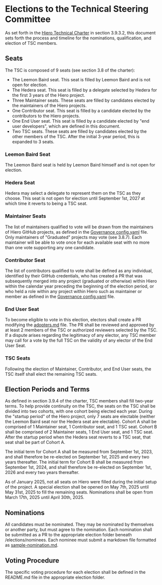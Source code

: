 # Elections to the Technical Steering Committee

As set forth in the [Hiero Technical Charter](/Hiero%20Technical%20Charter%20Final%209-16-2024.md) in section 3.9.3.2,
this document sets forth the process and timeline for the nominations, qualification, and election of TSC members.

## Seats

The TSC is composed of 9 seats (see section 3.8 of the charter):

- The Leemon Baird seat. This seat is filled by Leemon Baird and is not open for election.
- The Hedera seat. This seat is filled by a delegate selected by Hedera for the first 3 years of the Hiero project.
- Three Maintainer seats. These seats are filled by candidates elected by the maintainers of the Hiero projects.
- One Contributor seat. This seat is filled by a candidate elected by the contributors to the Hiero projects.
- One End User seat. This seat is filled by a candidate elected by "end user developers", which are defined in this
  document.
- Two TSC seats. These seats are filled by candidates elected by the other members of the TSC. After the initial 3-year
  period, this is expanded to 3 seats.

### Leemon Baird Seat

The Leemon Baird seat is held by Leemon Baird himself and is not open for election.

### Hedera Seat

Hedera may select a delegate to represent them on the TSC as they choose. This seat is not open for election until
September 1st, 2027 at which time it reverts to being a TSC seat.

### Maintainer Seats

The list of maintainers qualified to vote will be drawn from the maintainers of Hiero GitHub projects, as defined in
the [Governance config.yaml](/config.yaml) file. Only maintainers of "Graduated" projects may vote (see 3.8.7). Each maintainer
will be able to vote once for each available seat with no more than one vote supporting any one candidate.

### Contributor Seat

The list of contributors qualified to vote shall be defined as any individual, identified by their GitHub credentials,
who has created a PR that was subsequently merged into any project (graduated or otherwise) within Hiero within the
calendar year preceding the beginning of the election period, or who held a role within any project within Hiero such as
maintainer or member as defined in the [Governance config.yaml](/config.yaml) file.

### End User Seat

To become eligible to vote in this election, electors shall create a PR modifying
the [adopters.md](https://github.com/hiero-ledger/hiero/blob/main/adopters.md) file. The PR shall be reviewed and
approved by at least 2 members of the TSC or authorized reviewers selected by the TSC. If a dispute arises regarding the
legitimacy of any elector, any TSC member may call for a vote by the full TSC on the validity of any elector of the End
User Seat.

### TSC Seats

Following the election of Maintainer, Contributor, and End User seats, the TSC itself shall elect the remaining TSC
seats.

## Election Periods and Terms

As defined in section 3.9.4 of the charter, TSC members shall fill two-year terms. To help provide continuity on the
TSC, the seats on the TSC shall be divided into two cohorts, with one cohort being elected each year. During the
"startup period" of the Hiero project, only 7 seats are electable (neither the Leemon Baird seat nor the Hedera seat are
electable). Cohort A shall be comprised of 1 Maintainer seat, 1 Contributor seat, and 1 TSC seat. Cohort B shall be
comprised of 2 Maintainer seats, 1 End User seat, and 1 TSC seat. After the startup period when the Hedera seat reverts
to a TSC seat, that seat shall be part of Cohort A.

The initial term for Cohort A shall be measured from September 1st, 2023, and shall therefore be re-elected on September
1st, 2025 and every two years thereafter. The initial term for Cohort B shall be measured from September 1st, 2024, and
shall therefore be re-elected on September 1st, 2026 and every two years thereafter.

As of January 2025, not all seats on Hiero were filled during the initial setup of the project. A special election shall
be opened on May 7th, 2025 until May 31st, 2025 to fill the remaining seats. Nominations shall be open from March
17th, 2025 until April 30th, 2025. 

## Nominations

All candidates must be nominated. They may be nominated by themselves or another party, but must agree to the
nomination. Each nomination shall be submitted as a PR to the appropriate election folder beneath /elections/nominees.
Each nominee must submit a markdown file formatted as [sample-nomination.md](/elections/nominees/mar-2025-election/sample-nomination.md).

## Voting Procedure

The specific voting procedure for each election shall be defined in the README.md file in the appropriate election
folder.
